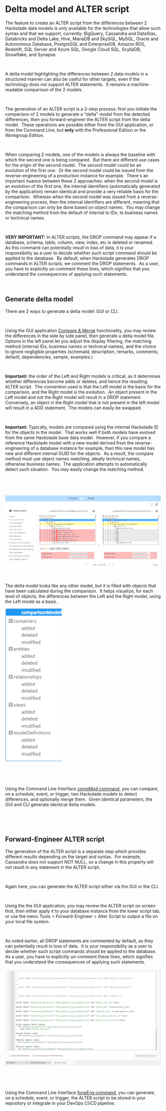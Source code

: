 # Delta model and ALTER script

The feature to create an ALTER script from the differences between 2 Hackolade data models is only available for the technologies that allow such syntax and that we support, currently: BigQuery, Cassandra and DataStax, Databricks and Delta Lake, Hive, MariaDB and SkySQL, MySQL, Oracle and Autonomous Database, PostgreSQL and EnterpriseDB, Amazon RDS, Redshift, SQL Server and Azure SQL, Google Cloud SQL, ScyllaDB, Snowflake, and Synapse.

&nbsp;

A delta model highlighting the differences between 2 data models in a structured manner can also be useful for other targets, even if the technology does not support ALTER statements.&nbsp; It remains a machine-readable comparison of the 2 models.

&nbsp;

The generation of an ALTER script is a 2-step process: first you initiate the comparison of 2 models to generate a "delta" model from the detected differences, then you forward-engineer the ALTER script from the delta model.&nbsp; These operations are possible either from the GUI application, or from the Command Line, but **only** with the Professional Edition or the Workgroup Edition.

&nbsp;

When comparing 2 models, one of the models is always the baseline with which the second one is being compared.&nbsp; But there are different use cases for the origin of the second model.&nbsp; The second model could be an evolution of the first one.&nbsp; Or the second model could be issued from the reverse-engineering of a production instance for example.&nbsp; There's an important nuance between these 2 approaches: when the second model is an evolution of the first one, the internal identifiers (automatically generated by the application) remain identical and provide a very reliable basis for the comparison.&nbsp; Whereas when the second model was issued from a reverse-engineering process, then the internal identifiers are different, meaning that the comparison can only be done based on object names.&nbsp; You may change the matching method from the default of internal to IDs, to business names or technical names.

&nbsp;

**VERY IMPORTANT:** In ALTER scripts, the DROP command may appear if a database, schema, table, column, view, index, etc is deleted or renamed.&nbsp; As this command can potentially result in loss of data, it is your responsibility as a user to decide whether such script command should be applied to the database.&nbsp; By default, when Hackolade generates DROP commands in ALTER scripts, we comment the DROP statements.&nbsp; As a user, you have to explicitly un-comment these lines, which signifies that you understand the consequences of applying such statements.

&nbsp;

## Generate delta model

There are 2 ways to generate a delta model: GUI or CLI.

&nbsp;

Using the GUI application [Compare \& Merge](<Compareandmergemodels.md>) functionality, you may review the differences in the side by side panel, then generate a delta model file.&nbsp; Options in the left panel let you adjust the display filtering, the matching method (internal IDs, business names or technical names), and the choice to ignore negligible properties (schemaId, description, remarks, comments, default, dependencies, sample, examples.)

&nbsp;

**Important:** the order of the Left and Right models is critical, as it determines whether differences become adds or deletes, and hence the resulting ALTER script.&nbsp; The convention used is that the Left model is the basis for the comparison, and the Right model is the evolution.&nbsp; An object present in the Left model and not the Right model will result in a DROP statement.&nbsp; Conversely, an object in the Right model that is not present in the left model will result in a ADD statement.&nbsp; The models can easily be swapped.

&nbsp;

**Important:** Typically, models are compared using the internal Hackolade ID for the objects in the model.&nbsp; That works well if both models have evolved from the same Hackolade base data model.&nbsp; However, if you compare a reference Hackolade model with a new model derived from the reverse-engineering of a database instance for example, then this new model has new and different internal GUID for the objects.&nbsp; As a result, the compare method must use object names matching, ideally technical names, otherwise business names.&nbsp; The application attempts to automatically detect such situation.&nbsp; You may easily change the matching method.

&nbsp;

&nbsp;

![Delta model compare](<lib/Delta%20model%20compare.png>)

&nbsp;

The delta model looks like any other model, but it is filled with objects that have been calculated during the comparison.&nbsp; It helps visualize, for each level of objects, the differences between the Left and the Right model, using the Left model as a basis.

![Compare and Merge delta model](<lib/Compare%20and%20Merge%20delta%20model.png>)

&nbsp;

&nbsp;

Using the Command Line Interface [compMod command](<https://hackolade.com/help/CommandLineInterface.html#compMod>), you can compare, on a schedule, event, or trigger, two Hackolade models to detect differences, and optionally merge them.&nbsp; Given identical parameters, the GUI and CLI generate identical delta models.

&nbsp;

&nbsp;

## Forward-Engineer ALTER script

The generation of the ALTER script is a separate step which provides different results depending on the target and syntax.&nbsp; For example, Cassandra does not support NOT NULL, so a change in this property will not result in any statement in the ALTER script.

&nbsp;

Again here, you can generate the ALTER script either via the GUI or the CLI.

&nbsp;

Using the the GUI application, you may review the ALTER script on screen first, then either apply it to your database instance from the lower script tab, or use the menu Tools \> Forward-Engineer \> Alter Script to output a file on your local file system.

&nbsp;

As noted earlier, all DROP statements are commented by default, as they can potentially result in loss of data.&nbsp; It is your responsibility as a user to decide whether such script commands should be applied to the database.&nbsp; As a user, you have to explicitly un-comment these lines, which signifies that you understand the consequences of applying such statements.

![Compare and Merge ALTER script](<lib/Compare%20and%20Merge%20ALTER%20script.png>)

&nbsp;

&nbsp;

Using the Command Line Interface [forwEng command](<https://hackolade.com/help/CommandLineInterface.html#forwEng>), you can generate, on a schedule, event, or trigger, the ALTER script to be stored in your repository or integrate in your DevOps CI/CD pipeline.

